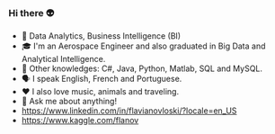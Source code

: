 ### Hi there :alien:

- :briefcase: Data Analytics, Business Intelligence (BI)
- :mortar_board: I'm an Aerospace Engineer and also graduated in Big Data and Analytical Intelligence.
- :book: Other knowledges: C#, Java, Python, Matlab, SQL and MySQL.
- :speaking_head: I speak English, French and Portuguese.
- :heart: I also love music, animals and traveling.
- :speech_balloon: Ask me about anything! 
- https://www.linkedin.com/in/flavianovloski/?locale=en_US
- https://www.kaggle.com/flanov
